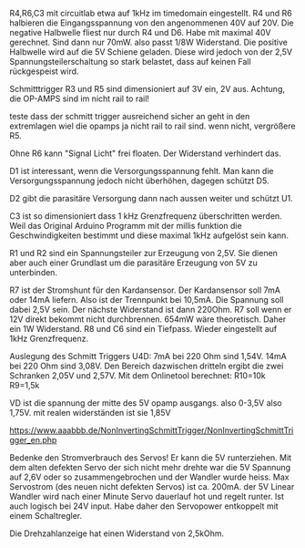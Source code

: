 R4,R6,C3 mit circuitlab etwa auf 1kHz im timedomain eingestellt. R4
und R6 halbieren die Eingangsspannung von den angenommenen 40V auf
20V. Die negative Halbwelle fliest nur durch R4 und D6. Habe mit
maximal 40V gerechnet. Sind dann nur 70mW. also passt 1/8W
Widerstand. Die positive Halbwelle wird auf die 5V Schiene
geladen. Diese wird jedoch von der 2,5V Spannungsteilerschaltung so
stark belastet, dass auf keinen Fall rückgespeist wird.

Schmitttrigger R3 und R5 sind dimensioniert auf 3V ein, 2V
aus. Achtung, die OP-AMPS sind im nicht rail to rail!

teste dass der schmitt trigger ausreichend sicher an geht in den
extremlagen wiel die opamps ja nicht rail to rail sind. wenn nicht,
vergrößere R5.

Ohne R6 kann "Signal Licht" frei floaten. Der Widerstand verhindert
das.

D1 ist interessant, wenn die Versorgungsspannung fehlt. Man kann die
Versorgungsspannung jedoch nicht überhöhen, dagegen schützt D5.

D2 gibt die parasitäre Versorgung dann nach aussen weiter und schützt
U1.

C3 ist so dimensioniert dass 1 kHz Grenzfrequenz überschritten
werden. Weil das Original Arduino Programm mit der millis funktion die
Geschwindigkeiten bestimmt und diese maximal 1kHz aufgelöst sein kann.

R1 und R2 sind ein Spannungsteiler zur Erzeugung von 2,5V. Sie dienen
aber auch einer Grundlast um die parasitäre Erzeugung von 5V zu
unterbinden.

R7 ist der Stromshunt für den Kardansensor. Der Kardansensor soll 7mA
oder 14mA liefern. Also ist der Trennpunkt bei 10,5mA. Die Spannung
soll dabei 2,5V sein. Der nächste Widerstand ist dann 220Ohm. R7 soll
wenn er 12V direkt bekommt nicht durchbrennen. 654mW wäre
theoretisch. Daher ein 1W Widerstand. R8 und C6 sind ein
Tiefpass. Wieder eingestellt auf 1kHz Grenzfrequenz.

Auslegung des Schmitt Triggers U4D: 7mA bei 220 Ohm sind 1,54V. 14mA
bei 220 Ohm sind 3,08V. Den Bereich dazwischen dritteln ergibt die
zwei Schranken 2,05V und 2,57V. Mit dem Onlinetool berechnet:
R10=10k R9=1,5k

VD ist die spannung der mitte des 5V opamp ausgangs. also 0-3,5V also
1,75V. mit realen widerständen ist sie 1,85V

https://www.aaabbb.de/NonInvertingSchmittTrigger/NonInvertingSchmittTrigger_en.php

Bedenke den Stromverbrauch des Servos! Er kann die 5V
runterziehen. Mit dem alten defekten Servo der sich nicht mehr drehte
war die 5V Spannung auf 2,6V oder so zusammengebrochen und der Wandler
wurde heiss. Max Servostrom (des neuen nicht defekten Servos) ist
ca. 200mA. der 5V Linear Wandler wird nach einer Minute Servo
dauerlauf hot und regelt runter. Ist auch logisch bei 24V input. Habe
daher den Servopower entkoppelt mit einem Schaltregler.

Die Drehzahlanzeige hat einen Widerstand von 2,5kOhm.
